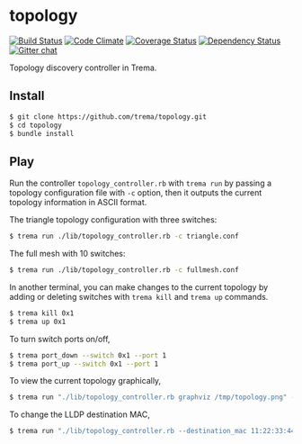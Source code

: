 topology
========
[![Build Status](http://img.shields.io/travis/trema/topology/develop.svg?style=flat)][travis]
[![Code Climate](http://img.shields.io/codeclimate/github/trema/topology.svg?style=flat)][codeclimate]
[![Coverage Status](http://img.shields.io/codeclimate/coverage/github/trema/topology.svg?style=flat)][codeclimate]
[![Dependency Status](http://img.shields.io/gemnasium/trema/topology.svg?style=flat)][gemnasium]
[![Gitter chat](https://badges.gitter.im/trema/topology.png)][gitter]

Topology discovery controller in Trema.

[travis]: http://travis-ci.org/trema/topology
[codeclimate]: https://codeclimate.com/github/trema/topology
[gemnasium]: https://gemnasium.com/trema/topology
[gitter]: https://gitter.im/trema/topology

Install
-------

```bash
$ git clone https://github.com/trema/topology.git
$ cd topology
$ bundle install
```

Play
----

Run the controller `topology_controller.rb` with `trema run` by
passing a topology configuration file with `-c` option, then it
outputs the current topology information in ASCII format.

The triangle topology configuration with three switches:

```bash
$ trema run ./lib/topology_controller.rb -c triangle.conf
```

The full mesh with 10 switches:

```bash
$ trema run ./lib/topology_controller.rb -c fullmesh.conf
```

In another terminal, you can make changes to the current topology by
adding or deleting switches with `trema kill` and `trema up` commands.

```bash
$ trema kill 0x1
$ trema up 0x1
```

To turn switch ports on/off,

```bash
$ trema port_down --switch 0x1 --port 1
$ trema port_up --switch 0x1 --port 1
```

To view the current topology graphically,

```bash
$ trema run "./lib/topology_controller.rb graphviz /tmp/topology.png" -c fullmesh.conf
```

To change the LLDP destination MAC,

```bash
$ trema run "./lib/topology_controller.rb --destination_mac 11:22:33:44:55:66" -c fullmesh.conf
```

